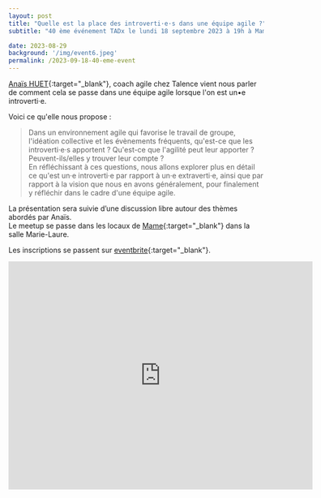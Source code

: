 ```yaml
---
layout: post
title: "Quelle est la place des introverti·e·s dans une équipe agile ?"
subtitle: "40 ème événement TADx le lundi 18 septembre 2023 à 19h à Mame (Tours, 37)"

date: 2023-08-29
background: '/img/event6.jpeg'
permalink: /2023-09-18-40-eme-event
---
```

[Anaïs HUET](https://www.linkedin.com/in/anais-huet-scrum-master/){:target="_blank"}, coach agile chez Talence vient nous parler de comment cela se passe dans une équipe agile lorsque l'on est un•e introverti·e.

Voici ce qu'elle nous propose : 

>Dans un environnement agile qui favorise le travail de groupe, l'idéation collective et les évènements fréquents, qu'est-ce que les introverti·e·s apportent ?   Qu'est-ce que l'agilité peut leur apporter ? Peuvent-ils/elles y trouver leur compte ?  
En réfléchissant à ces questions, nous allons explorer plus en détail ce qu'est un·e introverti·e par rapport à un·e extraverti·e, ainsi que par rapport à la vision que nous en avons généralement, pour finalement y réfléchir dans le cadre d'une équipe agile.

La présentation sera suivie d’une discussion libre autour des thèmes abordés par Anaïs.  
Le meetup se passe dans les locaux de [Mame](https://mame-tours.com/){:target="_blank"} dans la salle Marie-Laure.

Les inscriptions se passent sur [eventbrite](https://www.eventbrite.fr/e/billets-tadx-quelle-est-la-place-des-introvertis-dans-une-equipe-agile-716497141237){:target="_blank"}.

<iframe src="https://www.google.com/maps/embed?pb=!1m14!1m8!1m3!1d5401.937664338934!2d0.668619!3d47.393041!3m2!1i1024!2i768!4f13.1!3m3!1m2!1s0x0%3A0xf59dd58d55f79b77!2sMAME!5e0!3m2!1sfr!2sfr!4v1572774528763!5m2!1sfr!2sfr" width="600" height="450" frameborder="0" style="border:0;" allowfullscreen=""></iframe>